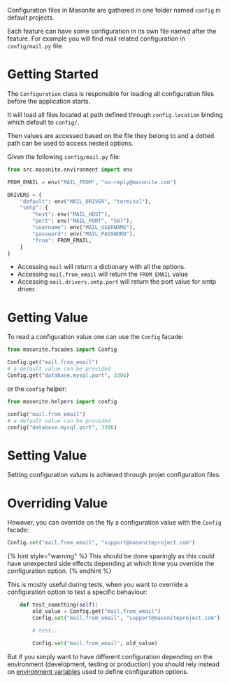 Configuration files in Masonite are gathered in one folder named `config` in default projects.

Each feature can have some configuration in its own file named after the feature. For example you will find mail related configuration in `config/mail.py` file.


# Getting Started

The `Configuration` class is responsible for loading all configuration files before the application starts.

It will load all files located at path defined through `config.location` binding which default to `config/`.

Then values are accessed based on the file they belong to and a dotted path can be used to access nested options.

Given the following `config/mail.py` file:

```python
from src.masonite.environment import env

FROM_EMAIL = env("MAIL_FROM", "no-reply@masonite.com")

DRIVERS = {
    "default": env("MAIL_DRIVER", "terminal"),
    "smtp": {
        "host": env("MAIL_HOST"),
        "port": env("MAIL_PORT", "587"),
        "username": env("MAIL_USERNAME"),
        "password": env("MAIL_PASSWORD"),
        "from": FROM_EMAIL,
    }
}
```

- Accessing `mail` will return a dictionary with all the options.
- Accessing `mail.from_email` will return the `FROM_EMAIL` value
- Accessing `mail.drivers.smtp.port` will return the port value for smtp driver.


# Getting Value

To read a configuration value one can use the `Config` facade:

```python
from masonite.facades import Config

Config.get("mail.from_email")
# a default value can be provided
Config.get("database.mysql.port", 3306)
```

or the `config` helper:

```python
from masonite.helpers import config

config("mail.from_email")
# a default value can be provided
config("database.mysql.port", 3306)
```

# Setting Value

Setting configuration values is achieved through projet configuration files.


# Overriding Value

However, you can override on the fly a configuration value with the `Config` facade:

```python
Config.set("mail.from_email", "support@masoniteproject.com")
```

{% hint style="warning" %}
This should be done sparingly as this could have unexpected side effects depending at which time you override the configuration option.
{% endhint %}

This is mostly useful during tests, when you want to override a configuration option to test a specific behaviour:

```python
    def test_something(self):
        old_value = Config.get("mail.from_email")
        Config.set("mail.from_email", "support@masoniteproject.com")

        # test...

        Config.set("mail.from_email", old_value)
```

But if you simply want to have different configuration depending on the environment (development, testing or production) you should rely instead on [environment variables](../features/environments.md#) used to define configuration options.
